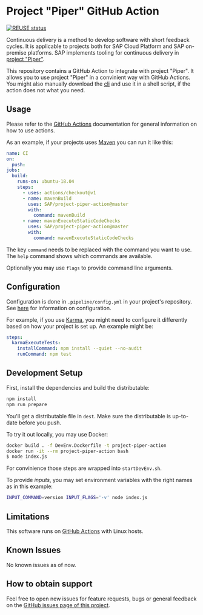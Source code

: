 # Project "Piper" GitHub Action

[![REUSE status](https://api.reuse.software/badge/github.com/SAP/project-piper-action)](https://api.reuse.software/info/github.com/SAP/project-piper-action)

Continuous delivery is a method to develop software with short feedback cycles.
It is applicable to projects both for SAP Cloud Platform and SAP on-premise platforms.
SAP implements tooling for continuous delivery in [project "Piper"](https://sap.github.io/jenkins-library/).

This repository contains a GitHub Action to integrate with project "Piper".
It allows you to use project "Piper" in a convinient way with GitHub Actions.
You might also manually download the [cli](https://sap.github.io/jenkins-library/cli/) and use it in a shell script, if the action does not what you need.

## Usage

Please refer to the [GitHub Actions](https://help.github.com/en/actions) documentation for general information on how to use actions.

As an example, if your projects uses [Maven](https://maven.apache.org/index.html) you can run it like this:

```yaml
name: CI
on:
  push:
jobs:
  build:
    runs-on: ubuntu-18.04
    steps:
      - uses: actions/checkout@v1
      - name: mavenBuild
        uses: SAP/project-piper-action@master
        with:
          command: mavenBuild
      - name: mavenExecuteStaticCodeChecks
        uses: SAP/project-piper-action@master
        with:
          command: mavenExecuteStaticCodeChecks
```

The key `command` needs to be replaced with the command you want to use.
The `help` command shows which commands are available.

Optionally you may use `flags` to provide command line arguments.

## Configuration

Configuration is done in `.pipeline/config.yml` in your project's repository.
See [here](https://sap.github.io/jenkins-library/configuration/) for information on configuration.

For example, if you use [Karma](https://karma-runner.github.io/latest/index.html), you might need to configure it differently based on how your project is set up.
An example might be:

```yaml
steps:
  karmaExecuteTests:
    installCommand: npm install --quiet --no-audit
    runCommand: npm test
```

## Development Setup

First, install the dependencies and build the distributable:

```bash
npm install
npm run prepare
```

You'll get a distributable file in `dest`.
Make sure the distributable is up-to-date before you push.

To try it out locally, you may use Docker:

```bash
docker build . -f DevEnv.Dockerfile -t project-piper-action
docker run -it --rm project-piper-action bash
$ node index.js
```

For convinience those steps are wrapped into `startDevEnv.sh`.

To provide _inputs_, you may set environment variables with the right names as in this example:

```bash
INPUT_COMMAND=version INPUT_FLAGS='-v' node index.js
```

## Limitations

This software runs on [GitHub Actions](https://github.com/features/actions) with Linux hosts.

## Known Issues

No known issues as of now.

## How to obtain support

Feel free to open new issues for feature requests, bugs or general feedback on
the [GitHub issues page of this project](https://github.com/sap/project-piper-action/issues).
